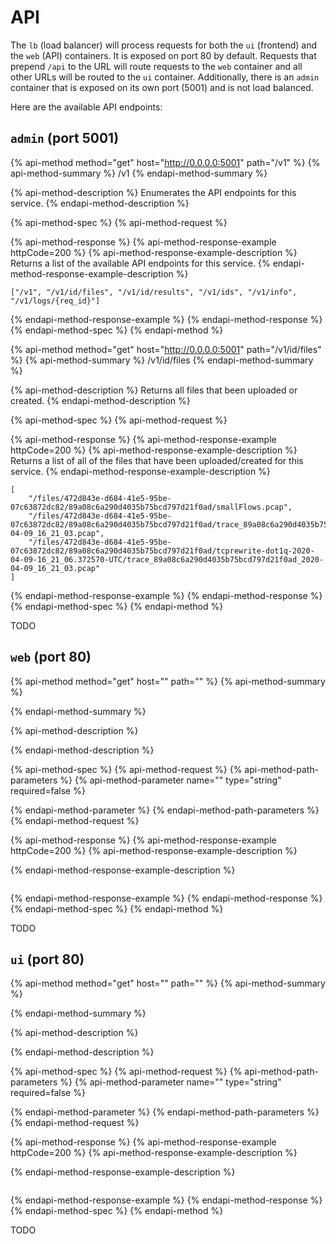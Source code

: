 # API

The `lb` \(load balancer\) will process requests for both the `ui` \(frontend\) and the `web` \(API\) containers. It is exposed on port 80 by default. Requests that prepend `/api` to the URL will route requests to the `web` container and all other URLs will be routed to the `ui` container.  Additionally, there is an `admin` container that is exposed on its own port \(5001\) and is not load balanced.

Here are the available API endpoints:

## `admin` \(port 5001\)

{% api-method method="get" host="http://0.0.0.0:5001" path="/v1" %}
{% api-method-summary %}
 /v1
{% endapi-method-summary %}

{% api-method-description %}
Enumerates the API endpoints for this service.
{% endapi-method-description %}

{% api-method-spec %}
{% api-method-request %}

{% api-method-response %}
{% api-method-response-example httpCode=200 %}
{% api-method-response-example-description %}
Returns a list of the available API endpoints for this service.
{% endapi-method-response-example-description %}

```
["/v1", "/v1/id/files", "/v1/id/results", "/v1/ids", "/v1/info", "/v1/logs/{req_id}"]
```
{% endapi-method-response-example %}
{% endapi-method-response %}
{% endapi-method-spec %}
{% endapi-method %}

{% api-method method="get" host="http://0.0.0.0:5001" path="/v1/id/files" %}
{% api-method-summary %}
/v1/id/files
{% endapi-method-summary %}

{% api-method-description %}
Returns all files that been uploaded or created.
{% endapi-method-description %}

{% api-method-spec %}
{% api-method-request %}

{% api-method-response %}
{% api-method-response-example httpCode=200 %}
{% api-method-response-example-description %}
Returns a list of all of the files that have been uploaded/created for this service.
{% endapi-method-response-example-description %}

```
[
    "/files/472d843e-d684-41e5-95be-07c63872dc82/89a08c6a290d4035b75bcd797d21f0ad/smallFlows.pcap",
    "/files/472d843e-d684-41e5-95be-07c63872dc82/89a08c6a290d4035b75bcd797d21f0ad/trace_89a08c6a290d4035b75bcd797d21f0ad_2020-04-09_16_21_03.pcap",
    "/files/472d843e-d684-41e5-95be-07c63872dc82/89a08c6a290d4035b75bcd797d21f0ad/tcprewrite-dot1q-2020-04-09-16_21_06.372570-UTC/trace_89a08c6a290d4035b75bcd797d21f0ad_2020-04-09_16_21_03.pcap"
]
```
{% endapi-method-response-example %}
{% endapi-method-response %}
{% endapi-method-spec %}
{% endapi-method %}

TODO

## `web` \(port 80\)

{% api-method method="get" host="" path="" %}
{% api-method-summary %}

{% endapi-method-summary %}

{% api-method-description %}

{% endapi-method-description %}

{% api-method-spec %}
{% api-method-request %}
{% api-method-path-parameters %}
{% api-method-parameter name="" type="string" required=false %}

{% endapi-method-parameter %}
{% endapi-method-path-parameters %}
{% endapi-method-request %}

{% api-method-response %}
{% api-method-response-example httpCode=200 %}
{% api-method-response-example-description %}

{% endapi-method-response-example-description %}

```

```
{% endapi-method-response-example %}
{% endapi-method-response %}
{% endapi-method-spec %}
{% endapi-method %}

TODO

## `ui` \(port 80\)

{% api-method method="get" host="" path="" %}
{% api-method-summary %}

{% endapi-method-summary %}

{% api-method-description %}

{% endapi-method-description %}

{% api-method-spec %}
{% api-method-request %}
{% api-method-path-parameters %}
{% api-method-parameter name="" type="string" required=false %}

{% endapi-method-parameter %}
{% endapi-method-path-parameters %}
{% endapi-method-request %}

{% api-method-response %}
{% api-method-response-example httpCode=200 %}
{% api-method-response-example-description %}

{% endapi-method-response-example-description %}

```

```
{% endapi-method-response-example %}
{% endapi-method-response %}
{% endapi-method-spec %}
{% endapi-method %}

TODO



